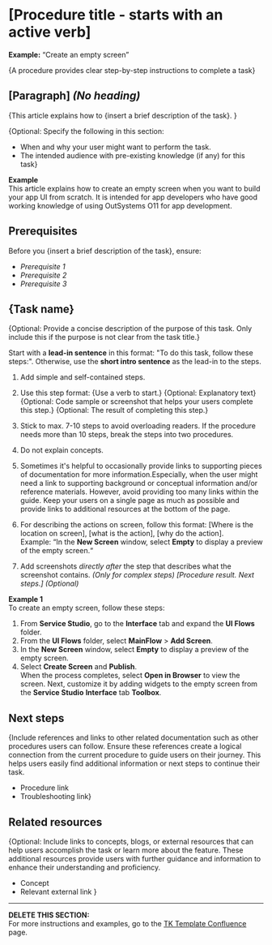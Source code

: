 # [Procedure title - starts with an active verb]  
**Example:** “Create an empty screen”

{A procedure provides clear step-by-step instructions to complete a task}

## [Paragraph] *(No heading)*    

{This article explains how to {insert a brief description of the task}. }

{Optional: Specify the following in this section:
 * When and why your user might want to perform the task. 
 * The intended audience with pre-existing knowledge (if any) for this task}

**Example**  
This article explains how to create an empty screen when you want to build your app UI from scratch. It is intended for app developers who have good working knowledge of using OutSystems O11 for app development.

## Prerequisites

Before you {insert a brief description of the task}, ensure:
* _Prerequisite 1_   
* _Prerequisite 2_  
* _Prerequisite 3_  

##  {Task name}

{Optional: Provide a concise description of the purpose of this task. Only include this if the purpose is not clear from the task title.}

Start  with a **lead-in sentence** in this format: "To do this task, follow these steps:". Otherwise, use the **short intro sentence** as the lead-in to the steps.


1. Add simple and self-contained steps.

1. Use this step format: 
{Use a verb to start.}
{Optional: Explanatory text}
{Optional: Code sample or screenshot that helps your users complete this step.}
{Optional: The result of completing this step.}

1. Stick to max. 7-10 steps to avoid overloading readers. If the procedure needs more than 10 steps, break the steps into two procedures.

1. Do not explain concepts.

1. Sometimes it's helpful to occasionally provide links to supporting pieces of documentation for more information.Especially, when the user might need a link to supporting background or conceptual information and/or reference materials. However, avoid providing too many links within the guide. Keep your users on a single page as much as possible and provide links to additional resources at the bottom of the page.

1. For describing the actions on screen, follow this format:
[Where is the location on screen], [what is the action], [why do the action].  
   Example: “In the **New Screen** window, select **Empty** to display a preview of the empty screen.“
1. Add screenshots *directly after* the step that describes what the screenshot contains. *(Only for complex steps)*
*[Procedure result. Next steps.]* *(Optional)*  

**Example 1**    
To create an empty screen, follow these steps:  
1. From **Service Studio**, go to the **Interface** tab and expand the **UI Flows** folder.  
1. From the **UI Flows** folder, select **MainFlow** > **Add Screen**.  
1. In the **New Screen** window, select **Empty** to display a preview of the empty screen.
1. Select **Create Screen** and **Publish**.  
When the process completes, select **Open in Browser** to view the screen. Next, customize it by adding widgets to the empty screen from the **Service Studio** **Interface** tab **Toolbox**.  

## Next steps

{Include references and links to other related documentation such as other procedures users can follow. Ensure these references create a logical connection from the current procedure to guide users on their journey. This helps users easily find additional information or next steps to continue their task.

* Procedure link
* Troubleshooting link}

## Related resources

{Optional: Include links to concepts, blogs, or external resources that can help users accomplish the task or learn more about the feature. These additional resources provide users with further guidance and information to enhance their understanding and proficiency.

* Concept
* Relevant external link
}

______________________________________________________________________________________________________________________________________________________________________
**DELETE THIS SECTION:**   
For more instructions and examples, go to the [TK Template Confluence](https://outsystemsrd.atlassian.net/wiki/spaces/TK/pages/2488336658/Technical+Knowledge+Templates#Procedure) page.
